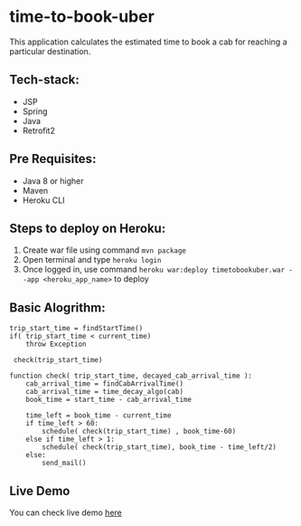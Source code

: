 # time-to-book-uber

This application calculates the estimated time to book a cab for reaching a particular destination.

## Tech-stack:
- JSP
- Spring
- Java
- Retrofit2

## Pre Requisites:
- Java 8 or higher
- Maven
- Heroku CLI

## Steps to deploy on Heroku:
1. Create war file using command `mvn package`
2. Open terminal and type `heroku login`
3. Once logged in, use command `heroku war:deploy timetobookuber.war --app <heroku_app_name>` to deploy

## Basic Alogrithm:

    trip_start_time = findStartTime()
    if( trip_start_time < current_time)
        throw Exception

     check(trip_start_time)

    function check( trip_start_time, decayed_cab_arrival_time ):
        cab_arrival_time = findCabArrivalTime()
        cab_arrival_time = time_decay_algo(cab)
        book_time = start_time - cab_arrival_time

        time_left = book_time - current_time
        if time_left > 60:
            schedule( check(trip_start_time) , book_time-60)
        else if time_left > 1:
            schedule( check(trip_start_time), book_time - time_left/2)
        else:
            send_mail()
    
## Live Demo
You can check live demo [here](https://time-to-book-uber.herokuapp.com/)
